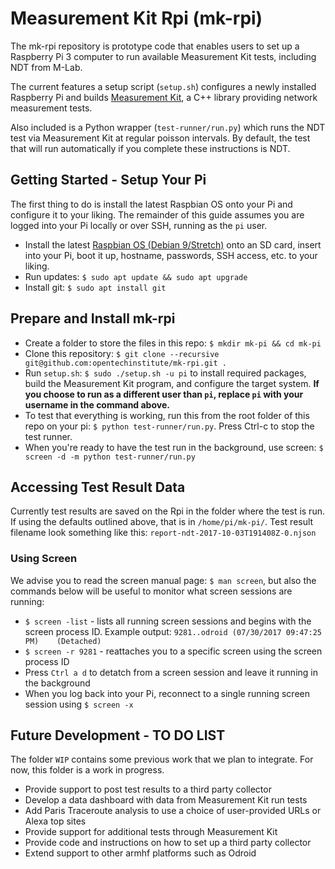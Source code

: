 # Measurement Kit Rpi (mk-rpi)

The mk-rpi repository is prototype code that enables users to set up a Raspberry Pi 3 computer to run available Measurement Kit tests, including NDT from M-Lab.

The current features a setup script (`setup.sh`) configures a newly installed Raspberry Pi and builds [Measurement Kit](https://github.com/measurement-kit/measurement-kit), a C++ library providing network measurement tests.

Also included is a Python wrapper (`test-runner/run.py`) which runs the NDT test via Measurement Kit at regular poisson intervals. By default, the test that will run automatically if you complete these instructions is NDT.

## Getting Started - Setup Your Pi

The first thing to do is install the latest Raspbian OS onto your Pi and configure it to your liking. The remainder of this guide assumes you are logged into your Pi locally or over SSH, running as the `pi` user.

* Install the latest [Raspbian OS (Debian 9/Stretch)](https://www.raspberrypi.org/downloads/raspbian/) onto an SD card, insert into your Pi, boot it up, hostname, passwords, SSH access, etc. to your liking.
* Run updates: `$ sudo apt update && sudo apt upgrade`
* Install git: `$ sudo apt install git`

## Prepare and Install mk-rpi

* Create a folder to store the files in this repo: `$ mkdir mk-pi && cd mk-pi`
* Clone this repository: `$ git clone --recursive git@github.com:opentechinstitute/mk-rpi.git .`
* Run `setup.sh`: `$ sudo ./setup.sh -u pi` to install required packages, build the Measurement Kit program, and configure the target system. **If you choose to run as a different user than `pi`, replace `pi` with your username in the command above.**
* To test that everything is working, run this from the root folder of this repo on your pi: `$ python test-runner/run.py`. Press Ctrl-c to stop the test runner.
* When you're ready to have the test run in the background, use screen: `$ screen -d -m python test-runner/run.py`

## Accessing Test Result Data

Currently test results are saved on the Rpi in the folder where the test is run. If using the defaults outlined above, that is in `/home/pi/mk-pi/`. Test result filename look something like this: `report-ndt-2017-10-03T191408Z-0.njson`

### Using Screen

We advise you to read the screen manual page: `$ man screen`, but also the commands below will be useful to monitor what screen sessions are running:

* `$ screen -list` - lists all running screen sessions and begins with the screen process ID. Example output: `9281..odroid	(07/30/2017 09:47:25 PM)	(Detached)`
* `$ screen -r 9281` - reattaches you to a specific screen using the screen process ID
* Press `Ctrl a d` to detatch from a screen session and leave it running in the background
* When you log back into your Pi, reconnect to a single running screen session using `$ screen -x`

## Future Development - TO DO LIST

The folder `WIP` contains some previous work that we plan to integrate. For now, this folder is a work in progress.

* Provide support to post test results to a third party collector
* Develop a data dashboard with data from Measurement Kit run tests
* Add Paris Traceroute analysis to use a choice of user-provided URLs or Alexa top sites
* Provide support for additional tests through Measurement Kit
* Provide code and instructions on how to set up a third party collector
* Extend support to other armhf platforms such as Odroid